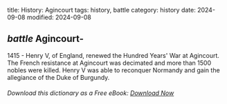 title: History: Agincourt
tags: history, battle
category: history
date: 2024-09-08
modified: 2024-09-08

## _battle_  Agincourt-
 1415 -
Henry V, of England, renewed the
  Hundred Years' War
 at Agincourt.  The French resistance
at Agincourt was decimated and more than 1500 nobles were killed.
Henry V was able to reconquer Normandy and gain the allegiance of
the Duke of Burgundy.



###### Download *this* dictionary as a Free eBook: [Download Now]({static}static/SerfHistoryDictionary.pdf)

